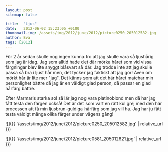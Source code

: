 ```yaml
---
layout: post
sitemap: false

title:  "Ljus"
date:   2012-06-02 15:23:05 +0100
thumbnail-img: /assets/img/2012/june/2012/picture0250_205012582.jpg
author: Eva
tags: [2012]
---
```


För 2 år sedan skulle nog ingen kunna tro att jag skulle vara så ljushårig som jag är idag. Jag som alltid hade det där mörka håret som vid vissa färgningar blev lite snyggt blåsvart så där. Jag trodde inte att jag skulle passa så bra i ljust hår men, det tycker jag faktiskt att jag gör! Även om mörkt hår är lite mer "jag". Det känns som att det här håret matchar min personlighet bättre då jag är en väldigt glad person, då passar en glad hårfärg bättre.






Efter Marmaris starka sol så lär jag nog vara platinoblond men då har jag fått testa den färgen också! Det är det som vart en rätt kul grej med den här processen att få min ljusbrun-guldiga hårfärg som jag vill ha. Jag har ju fått testa väldigt många olika färger under vägens gång!

![]({{ '/assets/img/2012/june/2012/picture0250_205012582.jpg'  | relative_url }})

![]({{ '/assets/img/2012/june/2012/picture0581_205012621.jpg'  | relative_url }})

